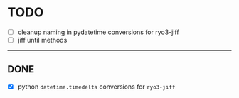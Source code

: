 # TODO

- [ ] cleanup naming in pydatetime conversions for ryo3-jiff
- [ ] jiff until methods

___

## DONE

- [x] python `datetime.timedelta` conversions for `ryo3-jiff`
